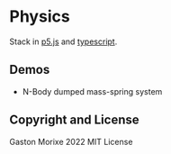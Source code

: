 
# Physics

Stack in [p5.js](https://p5js.org/) and [typescript](https://www.typescriptlang.org/).

## Demos

- N-Body dumped mass-spring system

## Copyright and License

Gaston Morixe 2022
MIT License
